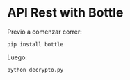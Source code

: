 # API Rest with Bottle

Previo a comenzar correr:
```
pip install bottle
```
Luego:
```
python decrypto.py
```
